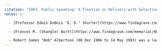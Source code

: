 ```yaml
---
citation: "1903, Public Speaking: A Treatise on Delivery with Selections for Declaiming by Edwin DuBois Shurter, Allyn and Bacon, Boston MA, Cornell University Library, inside cover."
notes: >-

  - [Professor Edwin DuBois "E. D." Shurter](https://www.findagrave.com/memorial/99602781/mary_catherine_shurter)**, (24 Oct 1863 to 13 Oct 1946) married [Alice (Burtt) Shurter](https://www.findagrave.com/memorial/100332796/alice_shurter) (26 Dec 1870 to 10 Apr 1951). 

  - [Frances M. (Shangle) Burtt](https://www.findagrave.com/memorial/60024130/frances-m-burtt) (14 Jun 1844 to 21 Nov 1914) is Alice's mother, the author's mother-in-law.

  - Robert James "Bob" Albertson (08 Dec 1906 to 14 May 1993) was a local historian in Brooktondale. He is acknowledged in 1994, *A History of the Town of Caroline* by Barbara Kone, also known as the Bicentennial Book, p4.
---
```



